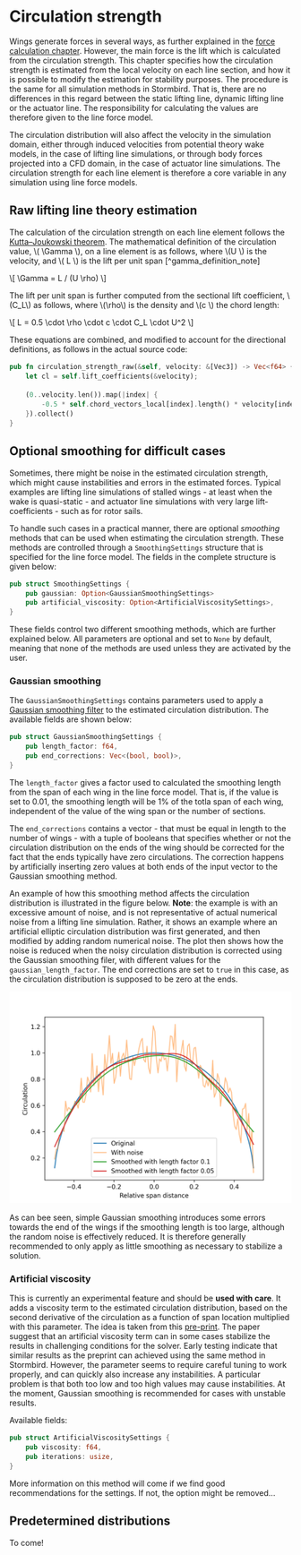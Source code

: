 # Circulation strength

Wings generate forces in several ways, as further explained in the [force calculation chapter](./force_calculations.md). However, the main force is the lift which is calculated from the circulation strength. This chapter specifies how the circulation strength is estimated from the local velocity on each line section, and how it is possible to modify the estimation for stability purposes. The procedure is the same for all simulation methods in Stormbird. That is, there are no differences in this regard between the static lifting line, dynamic lifting line or the actuator line. The responsibility for calculating the values are therefore given to the line force model.

The circulation distribution will also affect the velocity in the simulation domain, either through induced velocities from potential theory wake models, in the case of lifting line simulations, or through body forces projected into a CFD domain, in the case of actuator line simulations. The circulation strength for each line element is therefore a core variable in any simulation using line force models.

## Raw lifting line theory estimation
The calculation of the circulation strength on each line element follows the [Kutta–Joukowski theorem](https://en.wikipedia.org/wiki/Kutta%E2%80%93Joukowski_theorem). The mathematical definition of the circulation value, \\( \Gamma \\), on a line element is as follows, where \\(U \\) is the velocity, and \\( L \\) is the lift per unit span [^gamma_definition_note]

\\[
    \Gamma = L / (U \rho)
\\]

The lift per unit span is further computed from the sectional lift coefficient, \\(C_L\\) as follows, where \\(\rho\\) is the density and \\(c \\) the chord length:

\\[
    L = 0.5 \cdot \rho \cdot c \cdot C_L \cdot U^2 
\\]

These equations are combined, and modified to account for the directional definitions, as follows in the actual source code:

```rust
pub fn circulation_strength_raw(&self, velocity: &[Vec3]) -> Vec<f64> {
    let cl = self.lift_coefficients(&velocity);

    (0..velocity.len()).map(|index| {
        -0.5 * self.chord_vectors_local[index].length() * velocity[index].length() * cl[index]
    }).collect()
}
```

## Optional smoothing for difficult cases

Sometimes, there might be noise in the estimated circulation strength, which might cause instabilities and errors in the estimated forces. Typical examples are lifting line simulations of stalled wings - at least when the wake is quasi-static - and actuator line simulations with very large lift-coefficients - such as for rotor sails.

To handle such cases in a practical manner, there are optional *smoothing* methods that can be used when estimating the circulation strength. These methods are controlled through a `SmoothingSettings` structure that is specified for the line force model. The fields in the complete structure is given below:

```rust
pub struct SmoothingSettings {
    pub gaussian: Option<GaussianSmoothingSettings>
    pub artificial_viscosity: Option<ArtificialViscositySettings>,
}
```

These fields control two different smoothing methods, which are further explained below. All parameters are optional and set to `None` by default, meaning that none of the methods are used unless they are activated by the user. 

### Gaussian smoothing
The `GaussianSmoothingSettings` contains parameters used to apply a [Gaussian smoothing filter](https://en.wikipedia.org/wiki/Kernel_smoother) to the estimated circulation distribution. The available fields are shown below:

```rust
pub struct GaussianSmoothingSettings {
    pub length_factor: f64,
    pub end_corrections: Vec<(bool, bool)>,
}
```

The `length_factor` gives a factor used to calculated the smoothing length from the span of each wing in the line force model. That is, if the value is set to 0.01, the smoothing length will be 1% of the totla span of each wing, independent of the value of the wing span or the number of sections.

The `end_corrections` contains a vector - that must be equal in length to the number of wings - with a tuple of booleans that specifies whether or not the circulation distribution on the ends of the wing should be corrected for the fact that the ends typically have zero circulations. The correction happens by artificially inserting zero values at both ends of the input vector to the Gaussian smoothing method.

An example of how this smoothing method affects the circulation distribution is illustrated in the figure below. **Note**: the example is with an excessive amount of noise, and is not representative of actual numerical noise from a lifting line simulation. Rather, it shows an example where an artificial elliptic circulation distribution was first generated, and then modified by adding random numerical noise. The plot then shows how the noise is reduced when the noisy circulation distribution is corrected using the Gaussian smoothing filer, with different values for the `gaussian_length_factor`. The end corrections are set to `true` in this case, as the circulation distribution is supposed to be zero at the ends. 

![Gaussian smoothing example](figures/gaussian_smoothing_example.png)

As can bee seen, simple Gaussian smoothing introduces some errors towards the end of the wings if the smoothing length is too large, although the random noise is effectively reduced. It is therefore generally recommended to only apply as little smoothing as necessary to stabilize a solution. 

### Artificial viscosity
This is currently an experimental feature and should be **used with care**. It adds a viscosity term to the estimated circulation distribution, based on the second derivative of the circulation as a function of span location multiplied with this parameter. The idea is taken from this [pre-print](https://www.researchgate.net/publication/378262301_An_Efficient_3D_Non-Linear_Lifting-Line_Method_with_Correction_for_Post-Stall_Regime). The paper suggest that an artificial viscosity term can in some cases stabilize the results in challenging conditions for the solver. Early testing indicate that similar results as the preprint can achieved using the same method in Stormbird. However, the parameter seems to require careful tuning to work properly, and can quickly also increase any instabilities. A particular problem is that both too low and too high values may cause instabilities. At the moment, Gaussian smoothing is recommended for cases with unstable results.

Available fields:

```rust
pub struct ArtificialViscositySettings {
    pub viscosity: f64,
    pub iterations: usize,
}
```

More information on this method will come if we find good recommendations for the settings. If not, the option might be removed... 

## Predetermined distributions

To come!